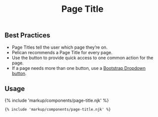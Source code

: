 ﻿---
title: Page Title
summary: The Page Title block explains the purpose of a page.
tags: components
layout: page-guide
eleventyNavigation:
  key: Page Title
  parent: Components
  order: 220
  excerpt: The Page Title block explains the purpose of a page.
  img: /img/illustrations/illus-page-title.svg
---

## Best Practices

- Page Titles tell the user which page they’re on.
- Pelican recommends a Page Title for every page.
- Use the button to provide quick access to one common action for the page.
- If a page needs more than one button, use a <a href="https://getbootstrap.com/docs/4.6/components/dropdowns/#single-button" target="_blank">Bootstrap Dropdown button</a>.

## Usage

{% include 'markup/components/page-title.njk' %}

``` html
{% include 'markup/components/page-title.njk' %}
```
